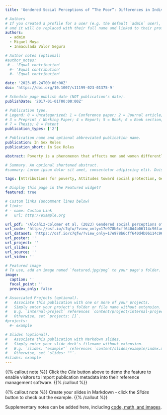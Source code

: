 ```yaml
---
title: 'Gendered Social Perceptions of “The Poor”: Differences in Individualistic Attributions, Stereotypes, and Attitudes Toward Social Protection Policies'

# Authors
# If you created a profile for a user (e.g. the default `admin` user), write the username (folder name) here
# and it will be replaced with their full name and linked to their profile.
authors:
  - admin
  - Miguel Moya
  - Inmaculada Valor Segura

# Author notes (optional)
#author_notes:
 # - 'Equal contribution'
  #- 'Equal contribution'
  #- 'Equal contribution'

date: '2023-05-24T00:00:00Z'
doi: 'https://doi.org/10.1007/s11199-023-01375-9'

# Schedule page publish date (NOT publication's date).
publishDate: '2017-01-01T00:00:00Z'

# Publication type.
# Legend: 0 = Uncategorized; 1 = Conference paper; 2 = Journal article;
# 3 = Preprint / Working Paper; 4 = Report; 5 = Book; 6 = Book section;
# 7 = Thesis; 8 = Patent
publication_types: ['2']

# Publication name and optional abbreviated publication name.
publication: In Sex Roles
publication_short: In Sex Roles

abstract: Poverty is a phenomenon that affects men and women differently. In the current research, we examined social perceptions of poor men and women across three experiments focusing on attributions for poverty, classist attitudes, and stereotypes about poor people. In Study 1, participants from the general population (N = 484) made more individualistic (dispositional) attributions for men’s poverty compared to women’s poverty, blaming men more for their poverty. Participants also believed that men would manage the assistance they received from the state more poorly than women. These patterns were observed across all three studies. In Study 2 (N = 256), we also found that more individualistic attributions for why men were in poverty predicted more negative attitudes toward social protection policies concerning men. In Study 3 (N = 358), we replicated the results observed in Study 2, and found that women in poverty were described as mor communal and competent than men in poverty. We interpret these results considering the operation of traditional gender roles as well as the parallelism between stereotypes of women and poor people. Our results are relevant to the framing of the proposals by social organizations, political parties, and emancipation movements that advocate for policies and programs to address poverty.

# Summary. An optional shortened abstract.
#summary: Lorem ipsum dolor sit amet, consectetur adipiscing elit. Duis posuere tellus ac convallis placerat. Proin tincidunt magna sed ex sollicitudin condimentum.

tags: [Attributions for poverty, Attitudes toward social protection, Gendered perception]

# Display this page in the Featured widget?
featured: true

# Custom links (uncomment lines below)
# links:
# - name: Custom Link
#   url: http://example.org

url_pdf: '\Alcañiz-Colomer et al. (2023) Gendered social perceptions of the poor.pdf'
url_code: 'https://osf.io/c7qfw/?view_only=17e978b6cff640d4b06114c96fae0f77'
url_dataset: 'https://osf.io/c7qfw/?view_only=17e978b6cff640d4b06114c96fae0f77'
url_poster: ''
url_project: ''
url_slides: ''
url_source: ''
url_video: ''

# Featured image
# To use, add an image named `featured.jpg/png` to your page's folder.
image:
  caption: ''
  focal_point: ''
  preview_only: false

# Associated Projects (optional).
#   Associate this publication with one or more of your projects.
#   Simply enter your project's folder or file name without extension.
#   E.g. `internal-project` references `content/project/internal-project/index.md`.
#   Otherwise, set `projects: []`.
#projects:
  #- example

# Slides (optional).
#   Associate this publication with Markdown slides.
#   Simply enter your slide deck's filename without extension.
#   E.g. `slides: "example"` references `content/slides/example/index.md`.
#   Otherwise, set `slides: ""`.
#slides: example
---
```


{{% callout note %}}
Click the _Cite_ button above to demo the feature to enable visitors to import publication metadata into their reference management software.
{{% /callout %}}

{{% callout note %}}
Create your slides in Markdown - click the _Slides_ button to check out the example.
{{% /callout %}}

Supplementary notes can be added here, including [code, math, and images](https://wowchemy.com/docs/writing-markdown-latex/).
